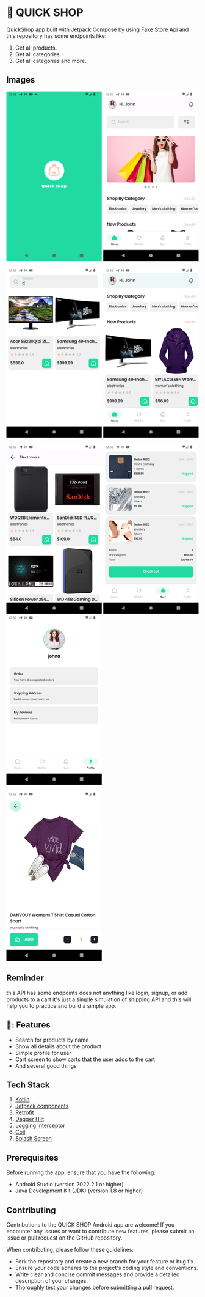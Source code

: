 # 📱 QUICK SHOP

QuickShop app built with Jetpack Compose by using [Fake Store Api](https://fakestoreapi.com/) and this repository has some endpoints like:
1. Get all products.
2. Get all categories.
3. Get all categories and more.

## Images

<img src="Images/one.png" width="250"/> <img src="Images/two.png" width="250"/>

<img src="Images/three.png" width="250"/> <img src="Images/foure.png" width="250"/>

<img src="Images/five.png" width="250"/> <img src="Images/six.png" width="250"/> <img src="Images/seven.png" width="250"/>

<img src="Images/eight.png" width="250"/>


## Reminder
this API has some endpoints does not anything like login, signup, or add products to a cart it's just a simple simulation of shipping API and this will help you to practice and build a simple app.

## 🚀: Features

- Search for products by name
- Show all details about the product
- Simple profile for user
- Cart screen to show carts that the user adds to the cart
- And several good things


## Tech Stack

1. [Kotlin](https://developer.android.com/kotlin)
2. [Jetpack components](https://developer.android.com/jetpack/compose)
3. [Retrofit](https://square.github.io/retrofit/)
4. [Dagger Hilt](https://developer.android.com/training/dependency-injection/hilt-android)
5. [Logging Interceptor](https://github.com/square/okhttp/blob/master/okhttp-logging-interceptor/README.md)
6. [Coil](https://coil-kt.github.io/coil/compose/)
7. [Splash Screen](https://www.bing.com/search?pglt=673&q=androidx.core%3Acore-splashscreen%3A1.0.1&cvid=17963b48013b4e2fa56b8807ad373991&aqs=edge.0.69i59.368j0j1&FORM=ANNTA1&PC=SCOOBE)


## Prerequisites

Before running the app, ensure that you have the following:

- Android Studio (version 2022.2.1 or higher)
- Java Development Kit (JDK) (version 1.8 or higher)


## Contributing

Contributions to the QUICK SHOP Android app are welcome! If you encounter any issues or want to contribute new features, please submit an issue or pull request on the GitHub repository.

When contributing, please follow these guidelines:

- Fork the repository and create a new branch for your feature or bug fix.
- Ensure your code adheres to the project's coding style and conventions.
- Write clear and concise commit messages and provide a detailed description of your changes.
- Thoroughly test your changes before submitting a pull request.







